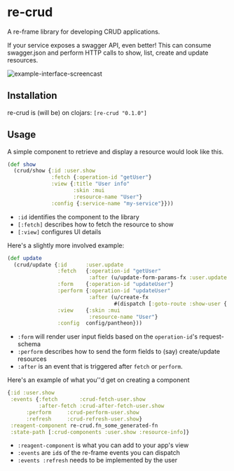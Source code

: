 # re-crud

A re-frame library for developing CRUD applications.

If your service exposes a swagger API, even better! This can consume
swagger.json and perform HTTP calls to show, list, create and update resources.

![example-interface-screencast](https://media.giphy.com/media/zzYgeqXRUO9fG/giphy.gif "re-crud example interface")


## Installation
re-crud is (will be) on clojars: `[re-crud "0.1.0"]`

## Usage

A simple component to retrieve and display a resource would look like this.

```clojure
(def show
  (crud/show {:id :user.show
              :fetch {:operation-id "getUser"}
              :view {:title "User info"
                     :skin :mui
                     :resource-name "User"}
              :config {:service-name "my-service"}}))
```

- `:id` identifies the component to the library
- `[:fetch]` describes how to fetch the resource to show
- `[:view]` configures UI details

Here's a slightly more involved example:

```clojure
(def update
  (crud/update {:id      :user.update
                :fetch   {:operation-id "getUser"
                          :after (u/update-form-params-fx :user.update add-user-id)}
                :form    {:operation-id "updateUser"}
                :perform {:operation-id "updateUser"
                          :after (u/create-fx
                                  #(dispatch [:goto-route :show-user {:user-id (:id %)}]))}
                :view    {:skin :mui
                          :resource-name "User"}
                :config  config/pantheon}))
```

- `:form` will render user input fields based on the `operation-id`'s request-schema
- `:perform` describes how to send the form fields to (say) create/update resources
- `:after` is an event that is triggered after `fetch` or `perform`.

Here's an example of what you''d get on creating a component
```clojure
{:id :user.show
 :events {:fetch       :crud-fetch-user.show
          :after-fetch :crud-after-fetch-user.show
	  :perform     :crud-perform-user.show
	  :refresh     :crud-refresh-user.show}
 :reagent-component re-crud.fn_some_generated-fn
 :state-path [:crud-components :user.show :resource-info]}
```

- `:reagent-component` is what you can add to your app's view
- `:events` are `id`s of the re-frame events you can dispatch
- `:events :refresh` needs to be implemented by the user
